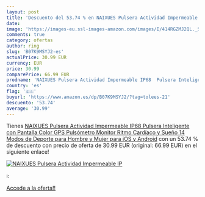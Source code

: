 ```yaml
---
layout: post
title: 'Descuento del 53.74 % en NAIXUES Pulsera Actividad Impermeable IP'
date: 
image: 'https://images-eu.ssl-images-amazon.com/images/I/414RGZMJ2QL._SL200_.jpg'
comments: true
category: ofertas
author: ring
slug: 'B07K9MSYJ2-es'
actualPrice: 30.99 EUR
currency: EUR
price: 30.99
comparePrice: 66.99 EUR
prodname: 'NAIXUES Pulsera Actividad Impermeable IP68  Pulsera Inteligente con Pantalla Color GPS Pulsómetro Monitor Ritmo Cardíaco y Sueño 14 Modos de Deporte para Hombre y Mujer para iOS y Android'
country: 'es'
flag: '🇪🇸'
buyurl: 'https://www.amazon.es/dp/B07K9MSYJ2/?tag=tolees-21'
descuento: '53.74'
average: '30.99'
---
```


Tienes [NAIXUES Pulsera Actividad Impermeable IP68  Pulsera Inteligente con Pantalla Color GPS Pulsómetro Monitor Ritmo Cardíaco y Sueño 14 Modos de Deporte para Hombre y Mujer para iOS y Android](https://www.amazon.es/dp/B07K9MSYJ2/?tag=tolees-21) con un 53.74 % de descuento con precio de oferta de 30.99 EUR (original: 66.99 EUR) en el siguiente enlace!

[![NAIXUES Pulsera Actividad Impermeable IP](https://images-eu.ssl-images-amazon.com/images/I/414RGZMJ2QL._SL200_.jpg)](https://www.amazon.es/dp/B07K9MSYJ2/?tag=tolees-21)

ℹ️:


[Accede a la oferta!!](https://www.amazon.es/dp/B07K9MSYJ2/?tag=tolees-21)
